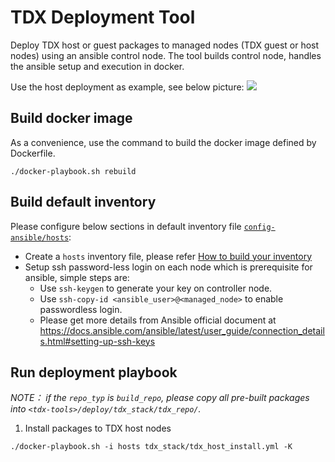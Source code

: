 # TDX Deployment Tool

Deploy TDX host or guest packages to managed nodes (TDX guest or host nodes) using an ansible control node.
The tool builds control node, handles the ansible setup and execution in docker.

Use the host deployment as example, see below picture:
![](/doc/tdx_host_deployment_ansible.png)

## Build docker image

As a convenience, use the command to build the docker image defined by Dockerfile.

```
./docker-playbook.sh rebuild
```

## Build default inventory

Please configure below sections in default inventory file [`config-ansible/hosts`](config-ansible/hosts):

- Create a `hosts` inventory file, please refer [How to build your inventory](https://docs.ansible.com/ansible/latest/inventory_guide/intro_inventory.html)
- Setup ssh password-less login on each node which is prerequisite for ansible, simple steps are:
  - Use `ssh-keygen` to generate your key on controller node.
  - Use `ssh-copy-id <ansible_user>@<managed_node>` to enable passwordless login.
  - Please get more details from Ansible official document at <https://docs.ansible.com/ansible/latest/user_guide/connection_details.html#setting-up-ssh-keys>

## Run deployment playbook

_NOTE： if the `repo_typ` is `build_repo`, please copy all pre-built packages into `<tdx-tools>/deploy/tdx_stack/tdx_repo/`._

1. Install packages to TDX host nodes

```
./docker-playbook.sh -i hosts tdx_stack/tdx_host_install.yml -K
```
